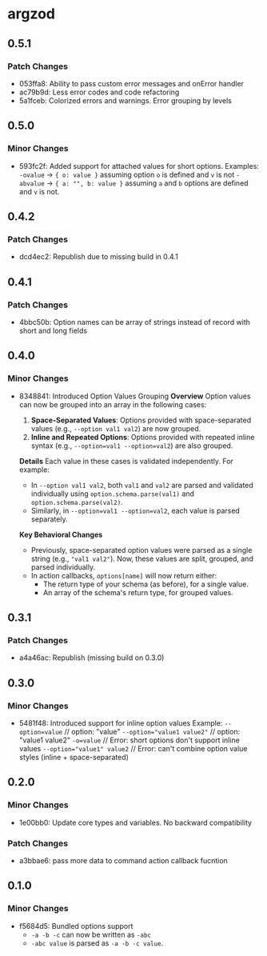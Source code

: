 # argzod

## 0.5.1

### Patch Changes

- 053ffa8: Ability to pass custom error messages and onError handler
- ac79b9d: Less error codes and code refactoring
- 5a1fceb: Colorized errors and warnings. Error grouping by levels

## 0.5.0

### Minor Changes

- 593fc2f: Added support for attached values for short options.
  Examples:
  `-ovalue` -> `{ o: value }` assuming option `o` is defined and `v` is not
  `-abvalue` -> `{ a: "", b: value }` assuming `a` and `b` options are defined and `v` is not.

## 0.4.2

### Patch Changes

- dcd4ec2: Republish due to missing build in 0.4.1

## 0.4.1

### Patch Changes

- 4bbc50b: Option names can be array of strings instead of record with short and long fields

## 0.4.0

### Minor Changes

- 8348841: Introduced Option Values Grouping
  **Overview**
  Option values can now be grouped into an array in the following cases:

    1. **Space-Separated Values**: Options provided with space-separated values (e.g., `--option val1 val2`) are now grouped.
    2. **Inline and Repeated Options**: Options provided with repeated inline syntax (e.g., `--option=val1 --option=val2`) are also grouped.

    **Details**
    Each value in these cases is validated independently. For example:

    - In `--option val1 val2`, both `val1` and `val2` are parsed and validated individually using `option.schema.parse(val1)` and `option.schema.parse(val2)`.
    - Similarly, in `--option=val1 --option=val2`, each value is parsed separately.

    **Key Behavioral Changes**

    - Previously, space-separated option values were parsed as a single string (e.g., `"val1 val2"`). Now, these values are split, grouped, and parsed individually.
    - In action callbacks, `options[name]` will now return either:
        - The return type of your schema (as before), for a single value.
        - An array of the schema's return type, for grouped values.

## 0.3.1

### Patch Changes

- a4a46ac: Republish (missing build on 0.3.0)

## 0.3.0

### Minor Changes

- 5481f48: Introduced support for inline option values
  Example:
  `--option=value` // option: "value"
  `--option="value1 value2"` // option: "value1 value2"
  `-o=value` // Error: short options don't support inline values
  `--option="value1" value2` // Error: can't combine option value styles (inline + space-separated)

## 0.2.0

### Minor Changes

- 1e00bb0: Update core types and variables. No backward compatibility

### Patch Changes

- a3bbae6: pass more data to command action callback fucntion

## 0.1.0

### Minor Changes

- f5684d5: Bundled options support
    - `-a -b -c` can now be written as `-abc`
    - `-abc value` is parsed as `-a -b -c value`.
